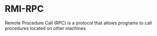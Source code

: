 # RMI-RPC
Remote Procedure Call (RPC) is a protocol that allows programs to call procedures located on other machines. 
